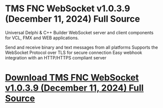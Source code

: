 # TMS FNC WebSocket v1.0.3.9 (December 11, 2024) Full Source

Universal Delphi & C++ Builder WebSocket server and client components for VCL, FMX and WEB applications.

Send and receive binary and text messages from all platforms
Supports the WebSocket Protocol over TLS for secure connection
Easy webhook integration with an HTTP/HTTPS compliant server

# [Download TMS FNC WebSocket v1.0.3.9 (December 11, 2024) Full Source](https://developer.team/delphi/35140-tms-fnc-websocket-v1039-december-11-2024-full-source.html)
